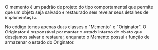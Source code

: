 O memento é um padrão de projeto do tipo comportamental que permite que um objeto seja salvado e restaurado sem revelar seus detalhes de implementação.

No código temos apenas duas classes o "Memento" e "Originator". O Originator é responsável por manter o estado interno do objeto que desejamos salvar e restaurar, enqunato o Memento possui a função de armazenar o estado do Originator.